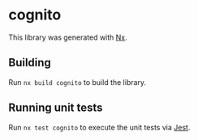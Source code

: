 # cognito

This library was generated with [Nx](https://nx.dev).

## Building

Run `nx build cognito` to build the library.

## Running unit tests

Run `nx test cognito` to execute the unit tests via [Jest](https://jestjs.io).
